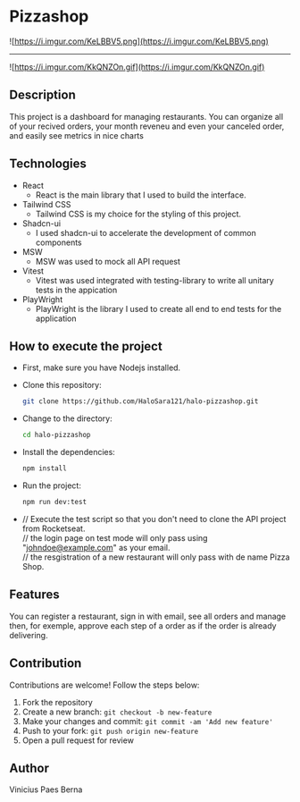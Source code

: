 # Pizzashop

![https://i.imgur.com/KeLBBV5.png](https://i.imgur.com/KeLBBV5.png)

---

![https://i.imgur.com/KkQNZOn.gif](https://i.imgur.com/KkQNZOn.gif)

## Description
This project is a dashboard for managing restaurants. You can organize all of your recived orders, your month reveneu and even your canceled order, and easily see metrics in nice charts <br/>

## Technologies
- React
  - React is the main library that I used to build the interface.
- Tailwind CSS
  - Tailwind CSS is my choice for the styling of this project.
- Shadcn-ui
  - I used shadcn-ui to accelerate the development of common components  
- MSW
  - MSW was used to mock all API request
- Vitest
  - Vitest was used integrated with testing-library to write all unitary tests in the appication 
- PlayWright
  - PlayWright is the library I used to create all end to end tests for the application   

## How to execute the project
- First, make sure you have Nodejs installed.

- Clone this repository:
   ```bash
   git clone https://github.com/HaloSara121/halo-pizzashop.git

- Change to the directory:
   ```bash
   cd halo-pizzashop

- Install the dependencies:
   ```bash
   npm install
 
- Run the project: 
   ```bash
   npm run dev:test   
- // Execute the test script so that you don't need to clone the API project from Rocketseat.<br/>
  // the login page on test mode will only pass using "johndoe@example.com" as your email. <br/>
  // the resgistration of a new restaurant will only pass with de name Pizza Shop. <br/>

## Features
You can register a restaurant, sign in with email, see all orders and manage then, for exemple, approve each step of a order as if the order is already delivering. 

## Contribution
Contributions are welcome! Follow the steps below:

1. Fork the repository
2. Create a new branch: `git checkout -b new-feature`
3. Make your changes and commit: `git commit -am 'Add new feature'`
4. Push to your fork: `git push origin new-feature`
5. Open a pull request for review

## Author
Vinicius Paes Berna

